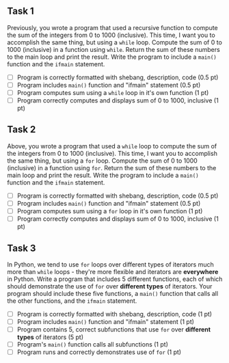 ## Task 1

Previously, you wrote a program that used a recursive function to compute the sum of the integers from 0 to 1000 (inclusive).  This time, I want you to accomplish the same thing, but using a `while` loop. Compute the sum of 0 to 1000 (inclusive) in a function using `while`. Return the sum of these numbers to the main loop and print the result. Write the program to include a `main()` function and the `ifmain` statement.

- [ ] Program is correctly formatted with shebang, description, code (0.5 pt)
- [ ] Program includes `main()` function and "ifmain" statement (0.5 pt)
- [ ] Program computes sum using a `while` loop in it's own function (1 pt)
- [ ] Program correctly computes and displays sum of 0 to 1000, inclusive (1 pt)

## Task 2

Above, you wrote a program that used a `while` loop to compute the sum of the integers from 0 to 1000 (inclusive).  This time, I want you to accomplish the same thing, but using a `for` loop. Compute the sum of 0 to 1000 (inclusive) in a function using `for`. Return the sum of these numbers to the main loop and print the result. Write the program to include a `main()` function and the `ifmain` statement.

- [ ] Program is correctly formatted with shebang, description, code (0.5 pt)
- [ ] Program includes `main()` function and "ifmain" statement (0.5 pt)
- [ ] Program computes sum using a `for` loop in it's own function (1 pt)
- [ ] Program correctly computes and displays sum of 0 to 1000, inclusive (1 pt)

## Task 3

In Python, we tend to use `for` loops over different types of iterators much more than `while` loops - they're more flexible and iterators are **everywhere** in Python.  Write a program that includes 5 different functions, each of which should demonstrate the use of `for` over **different types** of iterators. Your program should include these five functions, a `main()` function that calls all the other functions, and the `ifmain` statement.

- [ ] Program is correctly formatted with shebang, description, code (1 pt)
- [ ] Program includes `main()` function and "ifmain" statement (1 pt)
- [ ] Program contains 5, correct subfunctions that use `for` over **different types** of iterators (5 pt)
- [ ] Program's `main()` function calls all subfunctions (1 pt)
- [ ] Program runs and correctly demonstrates use of `for` (1 pt)
